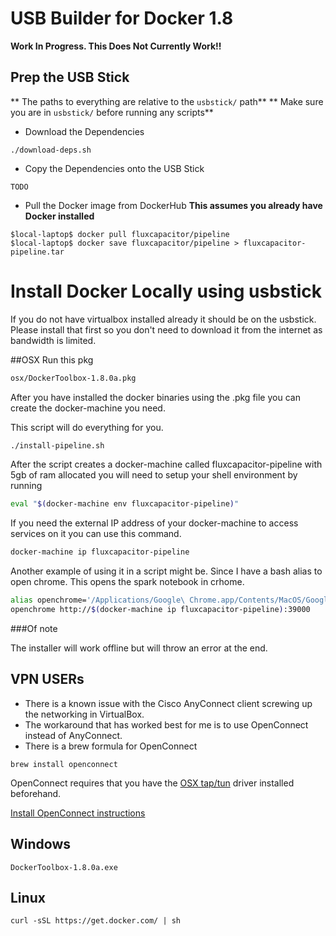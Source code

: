 # USB Builder for Docker 1.8
**Work In Progress.  This Does Not Currently Work!!**

## Prep the USB Stick
** The paths to everything are relative to the `usbstick/` path**
** Make sure you are in `usbstick/` before running any scripts**

*  Download the Dependencies 
```
./download-deps.sh
```
* Copy the Dependencies onto the USB Stick
```
TODO
```

* Pull the Docker image from DockerHub
**This assumes you already have Docker installed**
```
$local-laptop$ docker pull fluxcapacitor/pipeline
$local-laptop$ docker save fluxcapacitor/pipeline > fluxcapacitor-pipeline.tar
```

# Install Docker Locally using usbstick
If you do not have virtualbox installed already it should be on the usbstick.  Please install that first so you don't need to download it from the internet as bandwidth is limited.

##OSX
Run this pkg 

```sh
osx/DockerToolbox-1.8.0a.pkg
```

After you have installed the docker binaries using the .pkg file you can create the docker-machine you need.

This script will do everything for you.

```sh
./install-pipeline.sh
```

After the script creates a docker-machine called fluxcapacitor-pipeline with 5gb of ram allocated you will need to setup your shell environment by running 

```sh
eval "$(docker-machine env fluxcapacitor-pipeline)"
```

If you need the external IP address of your docker-machine to access services on it you can use this command.

```sh
docker-machine ip fluxcapacitor-pipeline
```

Another example of using it in a script might be.  Since I have a bash alias to open chrome. This opens the spark notebook in crhome.

```sh
alias openchrome='/Applications/Google\ Chrome.app/Contents/MacOS/Google\ Chrome --kiosk'
openchrome http://$(docker-machine ip fluxcapacitor-pipeline):39000
```

###Of note

The installer will work offline but will throw an error at the end.

## VPN USERs

* There is a known issue with the Cisco AnyConnect client screwing up the networking in VirtualBox.  
* The workaround that has worked best for me is to use OpenConnect instead of AnyConnect.  
* There is a brew formula for OpenConnect
```
brew install openconnect
```
OpenConnect requires that you have the [OSX tap/tun](http://tuntaposx.sourceforge.net/) driver installed beforehand.

[Install OpenConnect instructions](https://gist.github.com/moklett/3170636)

## Windows
```
DockerToolbox-1.8.0a.exe
```

## Linux
```
curl -sSL https://get.docker.com/ | sh
```
